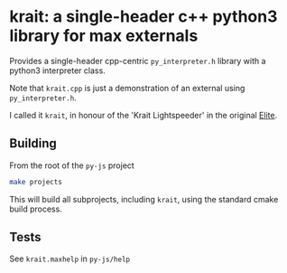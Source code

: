 # krait: a single-header c++ python3 library for max externals

Provides a single-header cpp-centric `py_interpreter.h` library with a python3 interpreter class.

Note that `krait.cpp` is just a demonstration of an external using `py_interpreter.h`.

I called it `krait`, in honour of the 'Krait Lightspeeder' in the original [Elite](https://en.wikipedia.org/wiki/Elite_(video_game)).


## Building

From the root of the `py-js` project

```bash
make projects
```

This will build all subprojects, including `krait`, using the standard cmake build process.

## Tests

See `krait.maxhelp` in `py-js/help`
